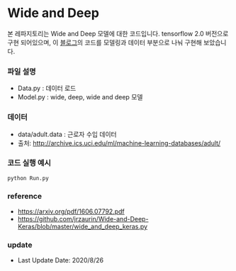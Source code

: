 # Wide and Deep 

본 레파지토리는 Wide and Deep 모델에 대한 코드입니다. tensorflow 2.0 버전으로 구현 되어있으며, 이 [블로그](https://github.com/jrzaurin/Wide-and-Deep-Keras/blob/master/wide_and_deep_keras.py)의 코드를
모델링과 데이터 부분으로 나눠 구현해 보았습니다. 

### 파일 설명 

* Data.py  : 데이터 로드 
* Model.py : wide, deep, wide and deep 모델  

### 데이터

* data/adult.data : 근로자 수입 데이터  
* 출처: http://archive.ics.uci.edu/ml/machine-learning-databases/adult/


### 코드 실행 예시
```
python Run.py
```

### reference
* https://arxiv.org/pdf/1606.07792.pdf
* https://github.com/jrzaurin/Wide-and-Deep-Keras/blob/master/wide_and_deep_keras.py



### update

* Last Update Date: 2020/8/26
